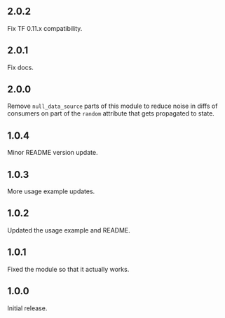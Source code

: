 ## 2.0.2

Fix TF 0.11.x compatibility.

## 2.0.1

Fix docs.

## 2.0.0

Remove `null_data_source` parts of this module to reduce noise in diffs of
consumers on part of the `random` attribute that gets propagated to state.

## 1.0.4

Minor README version update.

## 1.0.3

More usage example updates.

## 1.0.2

Updated the usage example and README.

## 1.0.1

Fixed the module so that it actually works.

## 1.0.0

Initial release.
